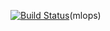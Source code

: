 [![Build Status](https://dev.azure.com/db-mlops/lendingclubsscoringdemo/_apis/build/status/MiguelPeralvo.lendingclubsscoringdemo?branchName=master)](https://dev.azure.com/db-mlops/lendingclubsscoringdemo/_build/latest?definitionId=3&branchName=master)(mlops)